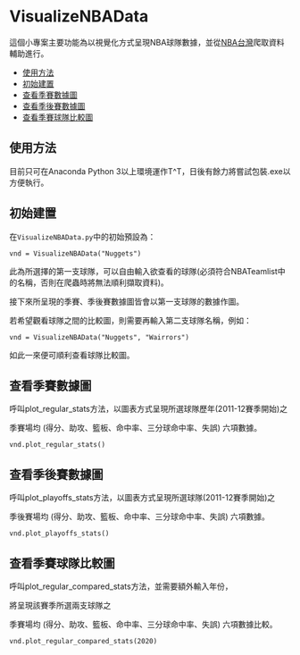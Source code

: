 # VisualizeNBAData

這個小專案主要功能為以視覺化方式呈現NBA球隊數據，並從[NBA台灣](https://nba.udn.com/nba/index)爬取資料輔助進行。
+ [使用方法](#使用方法)
+ [初始建置](#初始建置)
+ [查看季賽數據圖](#查看季賽數據圖)
+ [查看季後賽數據圖](#查看季後賽數據圖)
+ [查看季賽球隊比較圖](#查看季賽球隊比較圖)

## 使用方法
目前只可在Anaconda Python 3以上環境運作T^T，日後有餘力將嘗試包裝.exe以方便執行。

## 初始建置
在```VisualizeNBAData.py```中的初始預設為：
```
vnd = VisualizeNBAData("Nuggets")
```
此為所選擇的第一支球隊，可以自由輸入欲查看的球隊(必須符合NBATeamlist中的名稱，否則在爬蟲時將無法順利擷取資料)。

接下來所呈現的季賽、季後賽數據圖皆會以第一支球隊的數據作圖。

若希望觀看球隊之間的比較圖，則需要再輸入第二支球隊名稱，例如：
```
vnd = VisualizeNBAData("Nuggets", "Wairrors")
```
如此一來便可順利查看球隊比較圖。

## 查看季賽數據圖
呼叫plot_regular_stats方法，以圖表方式呈現所選球隊歷年(2011-12賽季開始)之

季賽場均 (得分、助攻、籃板、命中率、三分球命中率、失誤) 六項數據。
```
vnd.plot_regular_stats()
```

## 查看季後賽數據圖
呼叫plot_playoffs_stats方法，以圖表方式呈現所選球隊(2011-12賽季開始)之

季後賽場均 (得分、助攻、籃板、命中率、三分球命中率、失誤) 六項數據。
```
vnd.plot_playoffs_stats()
```
## 查看季賽球隊比較圖
呼叫plot_regular_compared_stats方法，並需要額外輸入年份，

將呈現該賽季所選兩支球隊之

季賽場均 (得分、助攻、籃板、命中率、三分球命中率、失誤) 六項數據比較。
```
vnd.plot_regular_compared_stats(2020)
```
